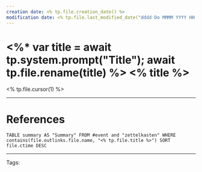 ```yaml
---
creation date: <% tp.file.creation_date() %>
modification date: <% tp.file.last_modified_date("dddd Do MMMM YYYY HH:mm:ss") %>
---
```

# <%* var title = await tp.system.prompt("Title"); await tp.file.rename(title) %> <% title %>
<% tp.file.cursor(1) %>

---
# References

```dataview
TABLE summary AS "Summary" FROM #event and "zettelkasten" WHERE contains(file.outlinks.file.name, "<% tp.file.title %>") SORT file.ctime DESC
```

---
Tags: 